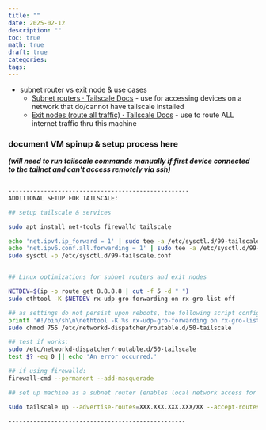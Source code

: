 ```yaml
---
title: ""
date: 2025-02-12
description: ""
toc: true
math: true
draft: true
categories: 
tags:
---
```


- subnet router vs exit node & use cases
	- [Subnet routers · Tailscale Docs](https://tailscale.com/kb/1019/subnets) - use for accessing devices on a network that do/cannot have tailscale installed
	- [Exit nodes (route all traffic) · Tailscale Docs](https://tailscale.com/kb/1103/exit-nodes) - use to route ALL internet traffic thru this machine


### document VM spinup & setup process here


***(will need to run tailscale commands manually if first device connected to the tailnet and can't access remotely via ssh)***


```bash

---------------------------------------------------
ADDITIONAL SETUP FOR TAILSCALE:

## setup tailscale & services 

sudo apt install net-tools firewalld tailscale

echo 'net.ipv4.ip_forward = 1' | sudo tee -a /etc/sysctl.d/99-tailscale.conf
echo 'net.ipv6.conf.all.forwarding = 1' | sudo tee -a /etc/sysctl.d/99-tailscale.conf
sudo sysctl -p /etc/sysctl.d/99-tailscale.conf


## Linux optimizations for subnet routers and exit nodes

NETDEV=$(ip -o route get 8.8.8.8 | cut -f 5 -d " ")
sudo ethtool -K $NETDEV rx-udp-gro-forwarding on rx-gro-list off

## as settings do not persist upon reboots, the following script configures these settings on boot (if systemctl is-enabled networkd-dispatcher is enabled)
printf '#!/bin/sh\n\nethtool -K %s rx-udp-gro-forwarding on rx-gro-list off \n' "$(ip -o route get 8.8.8.8 | cut -f 5 -d " ")" | sudo tee /etc/networkd-dispatcher/routable.d/50-tailscale
sudo chmod 755 /etc/networkd-dispatcher/routable.d/50-tailscale

## test if works:
sudo /etc/networkd-dispatcher/routable.d/50-tailscale
test $? -eq 0 || echo 'An error occurred.'

## if using firewalld:
firewall-cmd --permanent --add-masquerade

## set up machine as a subnet router (enables local network access for tailscale-connected clients, need to replace with desired IP/range)

sudo tailscale up --advertise-routes=XXX.XXX.XXX.XXX/XX --accept-routes

--------------------------------------------------


```


